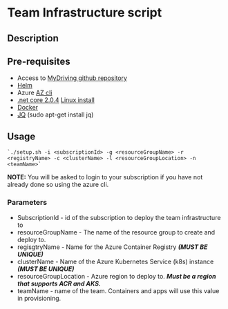 # Team Infrastructure script

## Description

## Pre-requisites

- Access to [MyDriving github repository](https://github.com/Azure-Samples/openhack-devops)
- [Helm](helm.sh)
- Azure [AZ cli](https://docs.microsoft.com/en-us/cli/azure/install-azure-cli?view=azure-cli-latest)
- [.net core 2.0.4](https://www.microsoft.com/net/download/) [Linux install](https://www.microsoft.com/net/download/linux-package-manager/ubuntu16-04/sdk-current)
- [Docker](https://docs.docker.com/install/)
- [JQ](https://stedolan.github.io/jq/) (sudo apt-get install jq)

## Usage

    `./setup.sh -i <subscriptionId> -g <resourceGroupName> -r <registryName> -c <clusterName> -l <resourceGroupLocation> -n <teamName>`

**NOTE:** You will be asked to login to your subscription if you have not already done so using the azure cli.

### Parameters

- SubscriptionId - id of the subscription to deploy the team infrastructure to
- resourceGroupName -  The name of the resource group to create and deploy to.
- regisgtryName - Name for the Azure Container Registry **_(MUST BE UNIQUE)_**
- clusterName - Name of the Azure Kubernetes Service (k8s) instance **_(MUST BE UNIQUE)_**
- resourceGroupLocation - Azure region to deploy to.  **_Must be a region that supports ACR and AKS._**
- teamName - name of the team.  Containers and apps will use this value in provisioning.
